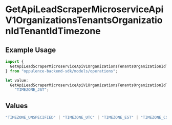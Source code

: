 # GetApiLeadScraperMicroserviceApiV1OrganizationsTenantsOrganizationIdTenantIdTimezone

## Example Usage

```typescript
import {
  GetApiLeadScraperMicroserviceApiV1OrganizationsTenantsOrganizationIdTenantIdTimezone,
} from "oppulence-backend-sdk/models/operations";

let value:
  GetApiLeadScraperMicroserviceApiV1OrganizationsTenantsOrganizationIdTenantIdTimezone =
    "TIMEZONE_JST";
```

## Values

```typescript
"TIMEZONE_UNSPECIFIED" | "TIMEZONE_UTC" | "TIMEZONE_EST" | "TIMEZONE_CST" | "TIMEZONE_MST" | "TIMEZONE_PST" | "TIMEZONE_GMT" | "TIMEZONE_CET" | "TIMEZONE_IST" | "TIMEZONE_JST" | "TIMEZONE_AEST"
```